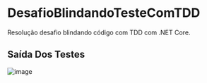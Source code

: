 # DesafioBlindandoTesteComTDD
Resolução desafio blindando código com TDD com .NET Core.

## Saída Dos Testes
![image](https://github.com/Lucasgyn94/DesafioBlindandoTesteComTDD/assets/91031320/9fa2ca16-378e-49e3-96e7-60940e7fd079)
